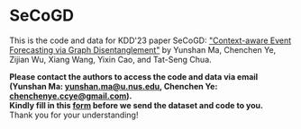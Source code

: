 # SeCoGD
This is the code and data for KDD'23 paper SeCoGD:
["Context-aware Event Forecasting via Graph Disentanglement"](https://arxiv.org/abs/2308.06480) by Yunshan Ma, Chenchen Ye, Zijian Wu, Xiang Wang, Yixin Cao, and Tat-Seng Chua.


**Please contact the authors to access the code and data via email (Yunshan Ma: yunshan.ma@u.nus.edu, Chenchen Ye: chenchenye.ccye@gmail.com).**  
**Kindly fill in this [form](https://forms.gle/YG16oXGVZNSpMpUh6) before we send the dataset and code to you.**  
Thank you for your understanding!
